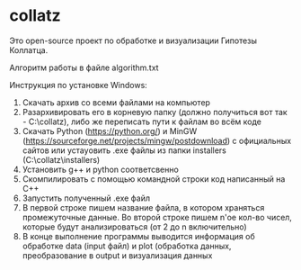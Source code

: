 # collatz
Это open-source проект по обработке и визуализации Гипотезы Коллатца.

Алгоритм работы в файле algorithm.txt

Инструкция по установке
Windows:
1. Скачать архив со всеми файлами на компьютер
2. Разархивировать его в корневую папку (должно получиться вот так - C:\collatz), либо же переписать пути к файлам во всём коде
3. Скачать Python (https://python.org/) и MinGW (https://sourceforge.net/projects/mingw/postdownload) с официальных сайтов или устаyовить .exe файлы из папки installers (C:\collatz\installers)
4. Установить g++ и python соответсвенно
5. Скомпилировать с помощью командной строки код написанный на C++
6. Запустить полученный .exe файл
7. В первой строке пишем название файла, в котором храняться промежуточные данные.
Во второй строке пишем n'ое кол-во чисел, которые будут анализироваться (от 2 до n включительно)
8. В конце выполнение программы выводится информация об обработке data (input файл) и plot (обработка данных, преобразование в output и визуализация данных
